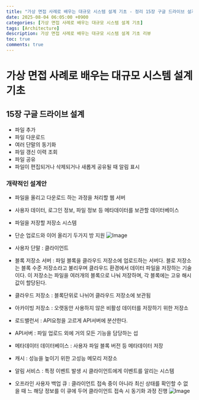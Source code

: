 ```yaml
---
title: "가상 면접 사례로 배우는 대규모 시스템 설계 기초 - 정리 15장 구글 드라이브 설계"
date: 2025-08-04 06:05:00 +0900
categories: [가상 면접 사례로 배우는 대규모 시스템 설계 기초]
tags: [Architecture]
description: 가상 면접 사례로 배우는 대규모 시스템 설계 기초 리뷰
toc: true
comments: true
---
```


# 가상 면접 사례로 배우는 대규모 시스템 설계 기초 

## 15장 구글 드라이브 설계

- 파일 추가
- 파일 다운로드
- 여러 단말의 동기화
- 파일 갱신 이력 조회
- 파일 공유
- 파일이 편집되거나 삭제되거나 새롭게 공유될 때 알림 표시
### 개략적인 설계안

- 파일을 올리고 다운로드 하는 과정을 처리할 웹 서버
- 사용자 데이터, 로그인 정보, 파일 정보 등 메타데이터를 보관할 데이터베이스
- 파일을 저장할 저장소 시스템
- 단순 업로드와 이어 올리기 두가지 방 지원
![Image](https://prod-files-secure.s3.us-west-2.amazonaws.com/e6db513d-ec54-40ff-aa74-2487b0bcfe15/e988c649-ec57-4901-8a55-c0bcd68b5100/Untitled.png?X-Amz-Algorithm=AWS4-HMAC-SHA256&X-Amz-Content-Sha256=UNSIGNED-PAYLOAD&X-Amz-Credential=ASIAZI2LB466TK4QOEB4%2F20250805%2Fus-west-2%2Fs3%2Faws4_request&X-Amz-Date=20250805T002710Z&X-Amz-Expires=3600&X-Amz-Security-Token=IQoJb3JpZ2luX2VjEBcaCXVzLXdlc3QtMiJHMEUCIBzADhltesctpcmhIB3c%2BSJcv%2Flwfrr9d4xQAOhB6DUCAiEAg8ARKWrL8eBcjA3ct7tVCDjSRxIYJDC%2FMdXEA2%2FjG1Eq%2FwMIUBAAGgw2Mzc0MjMxODM4MDUiDOUTOo54o9vtN92F0ircA1gd%2BZxOkKKkP6VeSmFKBv5VzdCeqmmrF5ULXa%2FKSlOoA%2FHXWXaAC2eaF08lFUCIaGBBfhrK7WQ1jLX1peDcl81ojMX%2FPaemNFz7b75Fcl7HOQC%2BUKUQzABFh%2B0m1w%2Bij%2FfxYmGYH%2BhG42oo%2FaVNw1R5L8oU3V9%2BzTZ7PyfQKO2XMqryNxjSaGMEuBFaMoWOSXctTxhJHB7V4kxSPMaz8hmtHn3QaK2Vdvl95Et5erh52jfqXwl6JeOafPI%2FLBFfrTBcBda%2F2nOBd7jq%2B8LuBdVknMEnKU1rofIFA%2F4IjKwpzKIdVNO8e3NeuoOnEJbfwQk%2FUh%2Bvhq0YQehOac8SMAJ5Cb6x0TNcEUo7VvMcPkKvEUP4O4Eorsdi14nhcvINBrt8RQ1wW31thZUtR9JE74XJXmRq%2FinhVeapIFcmSTyYvyt2s%2B9qrbw%2BeEfbvQ%2FwP0Wgq1Ytt7R1hxnFwsbJH7jVpHGIoJPWCd%2ByWtBHW9jWMXTrtzIalBwo27SMMm7Gb9LqWOEknEdrwed8VZhrFg3d3988zrX5SQZVsHf05%2BEu%2B15B6assiLl0%2BLUTk%2F7Gyl3GoQ1NeB2zbATiIFAc94vuL%2FJ0Q5nzGr4Sh0V3A6shvJ5RpLpuJEStZoFdMNH0xMQGOqUBcsBSbM09H9%2B4fqwBXwVcrIhXhGcV6MZSJElwJaRp4r9EoT9M4wXcv%2Bso7daHcdjkl8ywWieqQHvMsYz7kGj%2FGHYQlrZK%2Bx64dvXWH2niF9sgj2Z%2Fsph96LODvZoMjxMOG6SwnOGHn%2F9L1IWQDyhmI24mfQvs4vvwSYq1QWOUZv%2B4AirSfjub4Kr%2BDjMsIWED0U%2FSBsBu1JX1D1zXXa119tg7c2o%2F&X-Amz-Signature=531c11db3d512314350859c1518df04edc98628dfd1986dadffeb08e44c47f7d&X-Amz-SignedHeaders=host&x-amz-checksum-mode=ENABLED&x-id=GetObject)

- 사용자 단말 : 클라이언트
- 블록 저장소 서버 : 파일 블록을 클라우드 저장소에 업로드하는 서버다. 블로 저장소는 블록 수준 저장소라고 불리우며 클라우드 환경에서 데이터 파일을 저장하는 기술이다. 이 저장소는 파일을 여러개의 블록으로 나눠 저장하며, 각 블록에는 고유 해시값이 할당된다. 
- 클라우드 저장소 : 블록단위로 나뉘어 클라우드 저장소에 보관됨
- 아카이빙 저장소 : 오랫동안 사용하지 않은 비활성 데이터를 저장하기 위한 저장소
- 로드밸런서 : API요청을 고르게 API서버에 분산한다.
- API서버 : 파일 업로드 외에 거의 모든 기능을 담당하는 섭
- 메타데이터 데이터베이스 : 사용자 파일 블록 버전 등 메타데이터 저장
- 캐시 : 성능을 높이기 위한 고성능 메모리 저장소
- 알림 서비스 : 특정 이벤트 발생 시 클라이언트에게 이벤트를 알리는 시스템 
- 오프라인 사용자 백업 큐 : 클라이언트 접속 중이 아니라 최신 상태를 확인할 수 없을 때 느 해당 정보를 이 큐에 두어 클라이언트 접속 시 동기화 과정 진행
![Image](https://prod-files-secure.s3.us-west-2.amazonaws.com/e6db513d-ec54-40ff-aa74-2487b0bcfe15/c3eeeec3-0035-41fa-9e54-181eda5ec711/Untitled.png?X-Amz-Algorithm=AWS4-HMAC-SHA256&X-Amz-Content-Sha256=UNSIGNED-PAYLOAD&X-Amz-Credential=ASIAZI2LB466TK4QOEB4%2F20250805%2Fus-west-2%2Fs3%2Faws4_request&X-Amz-Date=20250805T002710Z&X-Amz-Expires=3600&X-Amz-Security-Token=IQoJb3JpZ2luX2VjEBcaCXVzLXdlc3QtMiJHMEUCIBzADhltesctpcmhIB3c%2BSJcv%2Flwfrr9d4xQAOhB6DUCAiEAg8ARKWrL8eBcjA3ct7tVCDjSRxIYJDC%2FMdXEA2%2FjG1Eq%2FwMIUBAAGgw2Mzc0MjMxODM4MDUiDOUTOo54o9vtN92F0ircA1gd%2BZxOkKKkP6VeSmFKBv5VzdCeqmmrF5ULXa%2FKSlOoA%2FHXWXaAC2eaF08lFUCIaGBBfhrK7WQ1jLX1peDcl81ojMX%2FPaemNFz7b75Fcl7HOQC%2BUKUQzABFh%2B0m1w%2Bij%2FfxYmGYH%2BhG42oo%2FaVNw1R5L8oU3V9%2BzTZ7PyfQKO2XMqryNxjSaGMEuBFaMoWOSXctTxhJHB7V4kxSPMaz8hmtHn3QaK2Vdvl95Et5erh52jfqXwl6JeOafPI%2FLBFfrTBcBda%2F2nOBd7jq%2B8LuBdVknMEnKU1rofIFA%2F4IjKwpzKIdVNO8e3NeuoOnEJbfwQk%2FUh%2Bvhq0YQehOac8SMAJ5Cb6x0TNcEUo7VvMcPkKvEUP4O4Eorsdi14nhcvINBrt8RQ1wW31thZUtR9JE74XJXmRq%2FinhVeapIFcmSTyYvyt2s%2B9qrbw%2BeEfbvQ%2FwP0Wgq1Ytt7R1hxnFwsbJH7jVpHGIoJPWCd%2ByWtBHW9jWMXTrtzIalBwo27SMMm7Gb9LqWOEknEdrwed8VZhrFg3d3988zrX5SQZVsHf05%2BEu%2B15B6assiLl0%2BLUTk%2F7Gyl3GoQ1NeB2zbATiIFAc94vuL%2FJ0Q5nzGr4Sh0V3A6shvJ5RpLpuJEStZoFdMNH0xMQGOqUBcsBSbM09H9%2B4fqwBXwVcrIhXhGcV6MZSJElwJaRp4r9EoT9M4wXcv%2Bso7daHcdjkl8ywWieqQHvMsYz7kGj%2FGHYQlrZK%2Bx64dvXWH2niF9sgj2Z%2Fsph96LODvZoMjxMOG6SwnOGHn%2F9L1IWQDyhmI24mfQvs4vvwSYq1QWOUZv%2B4AirSfjub4Kr%2BDjMsIWED0U%2FSBsBu1JX1D1zXXa119tg7c2o%2F&X-Amz-Signature=2e34fc67a67c594a8c47b3bf580b1061e62f730b6285461a4457ccb153bbf5f8&X-Amz-SignedHeaders=host&x-amz-checksum-mode=ENABLED&x-id=GetObject)


